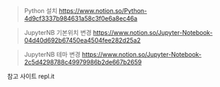 > Python 설치
https://www.notion.so/Python-4d9cf3337b984631a58c3f0e6a8ec46a

> JupyterNB 기본위치 변경
https://www.notion.so/Jupyter-Notebook-04d40d692b67450ea4504fee282d25a2

> JupyterNB 테마 변경
https://www.notion.so/Jupyter-Notebook-2c5d4298788c49979986b2de667b2659

참고 사이트
repl.it
